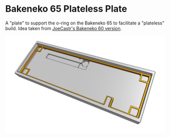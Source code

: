 # Bakeneko 65 Plateless Plate

A "plate" to support the o-ring on the Bakeneko 65 to facilitate a "plateless" build. Idea taken from [JoeCastr's Bakeneko 60 version](https://github.com/JoeCastr/bakeneko_plateless_plate).

![Image](/example.png)
